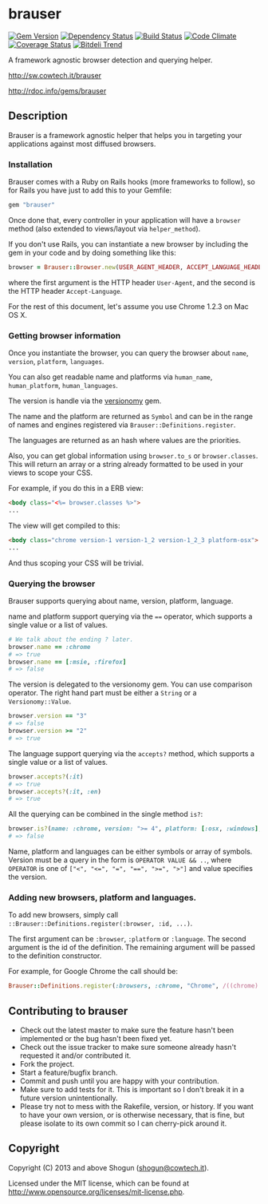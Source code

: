 # brauser

[![Gem Version](https://badge.fury.io/rb/brauser.png)](http://badge.fury.io/rb/brauser)
[![Dependency Status](https://gemnasium.com/ShogunPanda/brauser.png?travis)](https://gemnasium.com/ShogunPanda/brauser)
[![Build Status](https://secure.travis-ci.org/ShogunPanda/brauser.png?branch=master)](http://travis-ci.org/ShogunPanda/brauser)
[![Code Climate](https://codeclimate.com/github/ShogunPanda/brauser.png)](https://codeclimate.com/github/ShogunPanda/brauser)
[![Coverage Status](https://coveralls.io/repos/ShogunPanda/brauser/badge.png)](https://coveralls.io/r/ShogunPanda/brauser)
[![Bitdeli Trend](https://d2weczhvl823v0.cloudfront.net/ShogunPanda/brauser/trend.png)](https://bitdeli.com/free "Bitdeli Badge")

A framework agnostic browser detection and querying helper.

http://sw.cowtech.it/brauser

http://rdoc.info/gems/brauser

## Description

Brauser is a framework agnostic helper that helps you in targeting your applications against most diffused browsers.

### Installation

Brauser comes with a Ruby on Rails hooks (more frameworks to follow), so for Rails you have just to add this to your Gemfile:

```ruby
gem "brauser"
```

Once done that, every controller in your application will have a `browser` method (also extended to views/layout via `helper_method`).

If you don't use Rails, you can instantiate a new browser by including the gem in your code and by doing something like this:

```ruby
browser = Brauser::Browser.new(USER_AGENT_HEADER, ACCEPT_LANGUAGE_HEADER)
```

where the first argument is the HTTP header `User-Agent`, and the second is the HTTP header `Accept-Language`.

For the rest of this document, let's assume you use Chrome 1.2.3 on Mac OS X.

### Getting browser information

Once you instantiate the browser, you can query the browser about `name`, `version`, `platform`, `languages`. 

You can also get readable name and platforms via `human_name`, `human_platform`, `human_languages`.

The version is handle via the [versionomy](http://dazuma.github.io/versionomy/) gem.

The name and the platform are returned as `Symbol` and can be in the range of names and engines registered via `Brauser::Definitions.register`.

The languages are returned as an hash where values are the priorities.

Also, you can get global information using `browser.to_s` or `browser.classes`. This will return an array or a string already formatted to be used in your views to scope your CSS.

For example, if you do this in a ERB view:

```html
<body class="<%= browser.classes %>">
...
```

The view will get compiled to this:

```html
<body class="chrome version-1 version-1_2 version-1_2_3 platform-osx">
...
```

And thus scoping your CSS will be trivial.

### Querying the browser

Brauser supports querying about name, version, platform, language.

name and platform support querying via the `==` operator, which supports a single value or a list of values. 

```ruby
# We talk about the ending ? later.
browser.name == :chrome
# => true
browser.name == [:msie, :firefox]
# => false
```

The version is delegated to the versionomy gem. You can use comparison operator. The right hand part must be either a `String` or a `Versionomy::Value`.

```ruby
browser.version == "3"
# => false
browser.version >= "2"
# => true
```

The language support querying via the `accepts?` method, which supports a single value or a list of values.

```ruby
browser.accepts?(:it)
# => true
browser.accepts?(:it, :en)
# => true
```

All the querying can be combined in the single method `is?`:

```ruby
browser.is?(name: :chrome, version: ">= 4", platform: [:osx, :windows], languages: :it)
# => false
```

Name, platform and languages can be either symbols or array of symbols. Version must be a query in the form is `OPERATOR VALUE && ..`, 
where `OPERATOR` is one of `["<", "<=", "=", "==", ">=", ">"]` and value specifies the version.

### Adding new browsers, platform and languages.

To add new browsers, simply call `::Brauser::Definitions.register(:browser, :id, ...)`.

The first argument can be `:browser`, `:platform` or `:language`.
The second argument is the id of the definition.
The remaining argument will be passed to the definition constructor.

For example, for Google Chrome the call should be:

```ruby
Brauser::Definitions.register(:browsers, :chrome, "Chrome", /((chrome)|(chromium))/i, /(.+Chrom[a-z]+\/)([a-z0-9.]+)/i)
```

## Contributing to brauser
 
* Check out the latest master to make sure the feature hasn't been implemented or the bug hasn't been fixed yet.
* Check out the issue tracker to make sure someone already hasn't requested it and/or contributed it.
* Fork the project.
* Start a feature/bugfix branch.
* Commit and push until you are happy with your contribution.
* Make sure to add tests for it. This is important so I don't break it in a future version unintentionally.
* Please try not to mess with the Rakefile, version, or history. If you want to have your own version, or is otherwise necessary, that is fine, but please isolate to its own commit so I can cherry-pick around it.

## Copyright

Copyright (C) 2013 and above Shogun (shogun@cowtech.it).

Licensed under the MIT license, which can be found at http://www.opensource.org/licenses/mit-license.php.
